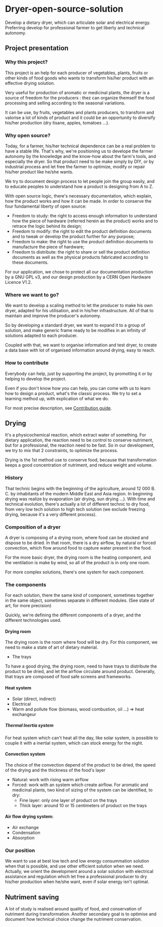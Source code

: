 # Dryer-open-source-solution
Develop a dietary dryer, which can articulate solar and electrical energy. Preferring develop for professional farmer to get liberty and technical autonomy.

## Project presentation
### Why this project?
This project is an help for each producer of vegetables, plants, fruits or other kinds of food goods who wants to transform his/her product with an effective drying solution.

Very useful for production of aromatic or medicinal plants, the dryer is a source of freedom for the producers : thez can organize themself the food processing and selling according to the seasonal variations.

It can be use, by fruits, vegetables and plants producers, to transform and valorise a lot of kinds of product and it could be an opportunity to diversify his/her production (dry tisane, apples, tomatoes ...).

### Why open source?
Today, for a farmer, his/her technical dependence can be a real problem to have a stable life. That's why, we're positioning us to develope the farmer autonomy by the knowledge and the know-how about the farm's tools, and especially the dryer. So that product need to be make simply by DIY, or by industrial process and let free the farmer to optimize, modify or repair his/her product like he/she wants.

We try to document design process to let people join the group easily, and to educate peoples to understand how a product is designing from A to Z. 

With open source logic, there's necessary documentation, which explain, how the product works and how it can be made. In order to conserve the four fundamental liberty of open source:
- Freedom to study: the right to access enough information to understand how the piece of hardware (referred herein as the product) works and to retrace the logic behind its design;
- Freedom to modify: the right to edit the product definition documents and to tweak or develop the product further for any purpose;
- Freedom to make: the right to use the product definition documents to manufacture the piece of hardware;
- Freedom to distribute: the right to share or sell the product definition documents as well as the physical products fabricated according to these documents.

For our application, we chose to protect all our documentation production by a GNU GPL v3, and our design production by a CERN Open Hardware Licence V1.2.

### Where we want to go?
We want to develop a scaling method to let the producer to make his own dryer, adapted for his utilisation, and in his/her infrastructure. All of that to maintain and improve the producer's autonomy.

So by developing a standard dryer, we want to expand it to a group of solution, and make generic frame ready to be modifies in an infinity of solutions adapted to each producer.

Coupled with that, we want to organise information and test dryer, to create a data base with lot of organised information around drying, easy to reach.

### How to contribute
Everybody can help, just by supporting the project, by promotting it or by helping to develop the project. 

Even if you don't know how you can help, you can come with us to learn how to design a product, what's the classic process. We try to set a learning method up, with explication of what we do.

For most precise description, see [Contribution guide](https://github.com/Gillou38/Drying-open-source-solution/blob/master/Contribution%20guide.md).

## Drying 
It's a physicochemical reaction, which extract water of something. For dietary application, the reaction need to be control to conserve nutriment, but for a professional, the reaction need to be fast. So in our development, we try to mix that 2 constraints, to optimize the process.

Drying is the 1st method use to conserve food, because that transformation keeps a good concentration of nutriment, and reduce weight and volume.

### History
That technic begins with the beginning of the agriculture, around 12 000 B. C. by inhabitants of the modern Middle East and Asia region. In beginning drying was realize by evaporation (air drying, sun drying ...). With time and technical evolution, there's actually a lot of different technic to dry food, from very low tech solution to high tech solution (we exclude freezing drying, because it's a very different process).

### Composition of a dryer
A dryer is composing of a drying room, where food can be stocked and dispose to be dried. In that room, there is a dry airflow, by natural or forced convection, which flow around food to capture water present in the food. 

For the more basic dryer, the drying room is the heating component, and the ventilation is make by wind, so all of the product is in only one room.

For more complex solutions, there's one system for each component.

### The components
For each solution, there the same kind of component, sometimes together in the same object, sometimes separate in different modules. (See state of art, for more precision)

Quickly, we're defining the different components of a dryer, and the different technologies used.

#### Drying room
The drying room is the room where food will be dry. For this component, we need to make a state of art of dietary material.

- The trays

To have a good drying, the drying room, need to have trays to distribute the product to be dried, and let the airflow circulate around product. Generally, that trays are composed of food safe screens and frameworks.

#### Heat system
- Solar (direct, indirect)
- Electrical
- Warm and pollute flow (biomass, wood combustion, oil ...) => heat exchangeur

##### Thermal Inertia system
  
For heat system which can't heat all the day, like solar system, is possible to couple it with a inertial system, which can stock energy for the night.

#### Convection system
The choice of the convection depend of the product to be dried, the speed of the drying and the thickness of the food's layer 
- Natural: work with rising warm airflow 
- Forced: work with an system which create airflow. For aromatic and medicinal plants, two kind of sizing of the system can be identified, to dry:
  - Fine layer: only one layer of product on the trays
  - Thick layer: around 10 or 15 centimeters of product on the trays

#### Air flow drying system:
- Air exchange
- Condensation
- Absorption

### Our position
We want to use at best low tech and low energy consummation solution when that is possible, and use other efficient solution when we need. Actually, we orient the development around a solar solution with electrical assistance and regulation which let free a professional producer to dry his/her production when he/she want, even if solar energy isn't optimal.

## Nutriment saving
A lot of study is realised around quality of food, and conservation of nutriment during transformation. Another secondary goal is to optimise and document how technical choice change the nutriment conservation.
